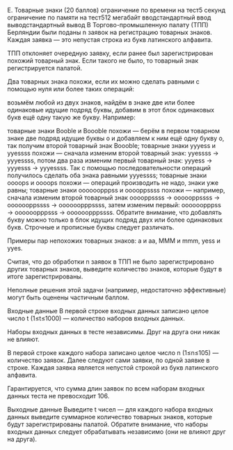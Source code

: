 E. Товарные знаки (20 баллов)
ограничение по времени на тест5 секунд
ограничение по памяти на тест512 мегабайт
вводстандартный ввод
выводстандартный вывод
В Торгово-промышленную палату (ТПП) Берляндии были поданы n заявок на регистрацию товарных знаков. Каждая заявка — это непустая строка из букв латинского алфавита.

ТПП отклоняет очередную заявку, если ранее был зарегистрирован похожий товарный знак. Если такого не было, то товарный знак регистрируется палатой.

Два товарных знака похожи, если их можно сделать равными с помощью нуля или более таких операций:

возьмём любой из двух знаков,
найдём в знаке две или более одинаковые идущие подряд буквы,
добавим в этот блок одинаковых букв ещё одну такую же букву.
Например:

товарные знаки Booble и Boooble похожи — берём в первом товарном знаке две подряд идущие буквы o и добавляем к ним ещё одну букву o, так получим второй товарный знак Boooble;
товарные знаки yyyess и yyessss похожи — сначала изменим второй товарный знак: yyessss → yyyessss, потом два раза изменим первый товарный знак: yyyess → yyyesss → yyyessss. Так с помощью последовательности операций получилось сделать оба знака равными yyyessss;
товарные знаки oooops и oooops похожи — операций производить не надо, знаки уже равны;
товарные знаки oooooopppss и ooooppssss похожи — например, сначала изменим второй товарный знак ooooppssss → oooooppssss → ooooooppssss → oooooopppssss, затем изменим первый: oooooopppss → oooooopppsss → oooooopppssss.
Обратите внимание, что добавлять букву можно только в блок идущих подряд двух или более одинаковых букв. Строчные и прописные буквы следует различать.

Примеры пар непохожих товарных знаков: a и aa, MMM и mmm, yess и yyes.

Считая, что до обработки n заявок в ТПП не было зарегистрировано других товарных знаков, выведите количество знаков, которые будут в итоге зарегистрированы.

Неполные решения этой задачи (например, недостаточно эффективные) могут быть оценены частичным баллом.

Входные данные
В первой строке входных данных записано целое число t (1≤t≤1000) — количество наборов входных данных.

Наборы входных данных в тесте независимы. Друг на друга они никак не влияют.

В первой строке каждого набора записано целое число n (1≤n≤105) — количество заявок. Далее следуют сами заявки, по одной заявке в строке. Каждая заявка является непустой строкой из букв латинского алфавита.

Гарантируется, что сумма длин заявок по всем наборам входных данных теста не превосходит 106.

Выходные данные
Выведите t чисел — для каждого набора входных данных выведите суммарное количество товарных знаков, которые будут зарегистрированы палатой. Обратите внимание, что наборы входных данных следует обрабатывать независимо (они не влияют друг на друга).
